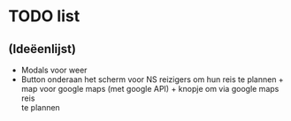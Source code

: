 # TODO list

## (Ideëenlijst)

<ul>
<li>Modals voor weer</li>
<li>Button onderaan het scherm voor NS reizigers om hun reis te plannen + <br />
    map voor google maps (met google API) + knopje om via google maps reis <br />
    te plannen</li>
</ul>
